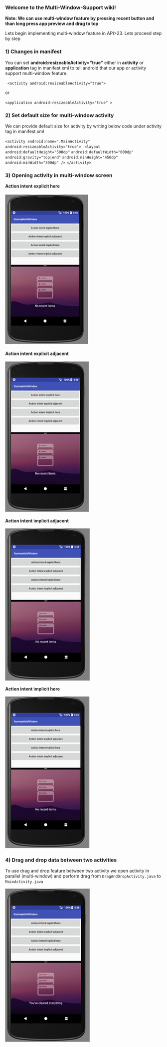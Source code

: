 ### Welcome to the Multi-Window-Support wiki!

**Note: We can use multi-window feature by pressing recent button and than long press app preview and drag to top**

Lets begin implementing multi-window feature in API>23. Lets proceed step by step

###  1) Changes in manifest
 You can set **android:resizeableActivity="true"** either in **activity** or **application** tag in manifest.xml to tell android that our app or activity support multi-window feature.

` <activity android:resizeableActivity="true">`

or

`<application android:resizeableActivity="true" >`

### 2) Set default size for multi-window activity
We can provide default size for activity by writing below code under activity tag in manifest.xml

  `<activity android:name=".MainActivity"`
             `android:resizeableActivity="true">`
    ` <layout`
                  `android:defaultHeight="500dp"`
                  `android:defaultWidth="600dp"`
                  `android:gravity="top|end"`
                 `android:minHeight="450dp"`
                  `android:minWidth="300dp" />`
  `</activity>`   

### 3) Opening activity in multi-window screen 
 **Action intent explicit here**

![Action intent explicit adjacent](https://github.com/rajeshct/Multi-Window-Support/blob/master/Action%20intent%20explicit%20here.gif)

**Action intent explicit adjacent**

![Action intent explicit adjacent](https://github.com/rajeshct/Multi-Window-Support/blob/master/Action%20intent%20explicit%20adjacent.gif)

**Action intent implicit adjacent**

![Action intent implicit adjacent](https://github.com/rajeshct/Multi-Window-Support/blob/master/Action%20intent%20implicit%20adjacent.gif)

**Action intent implicit here**

![Action intent implicit here](https://github.com/rajeshct/Multi-Window-Support/blob/master/Action%20intent%20implicit%20here.gif)


### 4) Drag and drop data between two activities
To use drag and drop feature between two activity we open activity in parallel (multi-window) and perform drag from
`DragAndDropActivity.java`  to `MainActivity.java`

![Multi-Window screen](https://github.com/rajeshct/Multi-Window-Support/blob/master/drag%20and%20drop.gif)
